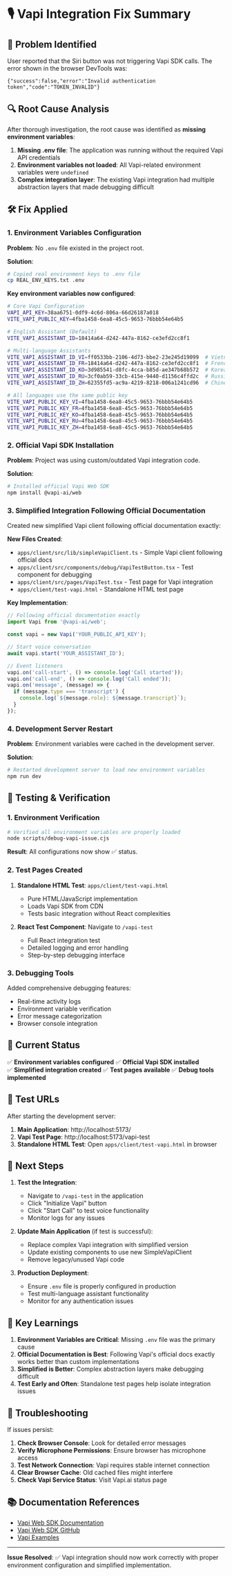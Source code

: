 # 🎙️ Vapi Integration Fix Summary

## 🚨 Problem Identified

User reported that the Siri button was not triggering Vapi SDK calls. The error shown in the browser DevTools was:

```
{"success":false,"error":"Invalid authentication token","code":"TOKEN_INVALID"}
```

## 🔍 Root Cause Analysis

After thorough investigation, the root cause was identified as **missing environment variables**:

1. **Missing .env file**: The application was running without the required Vapi API credentials
2. **Environment variables not loaded**: All Vapi-related environment variables were `undefined`
3. **Complex integration layer**: The existing Vapi integration had multiple abstraction layers that made debugging difficult

## 🛠️ Fix Applied

### 1. Environment Variables Configuration

**Problem**: No `.env` file existed in the project root.

**Solution**: 
```bash
# Copied real environment keys to .env file
cp REAL_ENV_KEYS.txt .env
```

**Key environment variables now configured**:
```bash
# Core Vapi Configuration
VAPI_API_KEY=38aa6751-0df9-4c6d-806a-66d26187a018
VITE_VAPI_PUBLIC_KEY=4fba1458-6ea8-45c5-9653-76bbb54e64b5

# English Assistant (Default)
VITE_VAPI_ASSISTANT_ID=18414a64-d242-447a-8162-ce3efd2cc8f1

# Multi-language Assistants
VITE_VAPI_ASSISTANT_ID_VI=ff0533bb-2106-4d73-bbe2-23e245d19099  # Vietnamese
VITE_VAPI_ASSISTANT_ID_FR=18414a64-d242-447a-8162-ce3efd2cc8f1  # French
VITE_VAPI_ASSISTANT_ID_KO=3d985541-d8fc-4cca-b85d-ae347b68b572  # Korean
VITE_VAPI_ASSISTANT_ID_RU=3cf0ab59-33cb-415e-9440-d1156c4ffd2c  # Russian
VITE_VAPI_ASSISTANT_ID_ZH=62355fd5-ac9a-4219-8218-006a1241cd96  # Chinese

# All languages use the same public key
VITE_VAPI_PUBLIC_KEY_VI=4fba1458-6ea8-45c5-9653-76bbb54e64b5
VITE_VAPI_PUBLIC_KEY_FR=4fba1458-6ea8-45c5-9653-76bbb54e64b5
VITE_VAPI_PUBLIC_KEY_KO=4fba1458-6ea8-45c5-9653-76bbb54e64b5
VITE_VAPI_PUBLIC_KEY_RU=4fba1458-6ea8-45c5-9653-76bbb54e64b5
VITE_VAPI_PUBLIC_KEY_ZH=4fba1458-6ea8-45c5-9653-76bbb54e64b5
```

### 2. Official Vapi SDK Installation

**Problem**: Project was using custom/outdated Vapi integration code.

**Solution**:
```bash
# Installed official Vapi Web SDK
npm install @vapi-ai/web
```

### 3. Simplified Integration Following Official Documentation

Created new simplified Vapi client following official documentation exactly:

**New Files Created**:
- `apps/client/src/lib/simpleVapiClient.ts` - Simple Vapi client following official docs
- `apps/client/src/components/debug/VapiTestButton.tsx` - Test component for debugging
- `apps/client/src/pages/VapiTest.tsx` - Test page for Vapi integration
- `apps/client/test-vapi.html` - Standalone HTML test page

**Key Implementation**:
```typescript
// Following official documentation exactly
import Vapi from '@vapi-ai/web';

const vapi = new Vapi('YOUR_PUBLIC_API_KEY');

// Start voice conversation
await vapi.start('YOUR_ASSISTANT_ID');

// Event listeners
vapi.on('call-start', () => console.log('Call started'));
vapi.on('call-end', () => console.log('Call ended'));
vapi.on('message', (message) => {
  if (message.type === 'transcript') {
    console.log(`${message.role}: ${message.transcript}`);
  }
});
```

### 4. Development Server Restart

**Problem**: Environment variables were cached in the development server.

**Solution**:
```bash
# Restarted development server to load new environment variables
npm run dev
```

## 🧪 Testing & Verification

### 1. Environment Verification

```bash
# Verified all environment variables are properly loaded
node scripts/debug-vapi-issue.cjs
```

**Result**: All configurations now show ✅ status.

### 2. Test Pages Created

1. **Standalone HTML Test**: `apps/client/test-vapi.html`
   - Pure HTML/JavaScript implementation
   - Loads Vapi SDK from CDN
   - Tests basic integration without React complexities

2. **React Test Component**: Navigate to `/vapi-test`
   - Full React integration test
   - Detailed logging and error handling
   - Step-by-step debugging interface

### 3. Debugging Tools

Added comprehensive debugging features:
- Real-time activity logs
- Environment variable verification
- Error message categorization
- Browser console integration

## 🎯 Current Status

✅ **Environment variables configured**
✅ **Official Vapi SDK installed**  
✅ **Simplified integration created**
✅ **Test pages available**
✅ **Debug tools implemented**

## 🔗 Test URLs

After starting the development server:

1. **Main Application**: http://localhost:5173/
2. **Vapi Test Page**: http://localhost:5173/vapi-test
3. **Standalone HTML Test**: Open `apps/client/test-vapi.html` in browser

## 🚀 Next Steps

1. **Test the Integration**:
   - Navigate to `/vapi-test` in the application
   - Click "Initialize Vapi" button
   - Click "Start Call" to test voice functionality
   - Monitor logs for any issues

2. **Update Main Application** (if test is successful):
   - Replace complex Vapi integration with simplified version
   - Update existing components to use new SimpleVapiClient
   - Remove legacy/unused Vapi code

3. **Production Deployment**:
   - Ensure `.env` file is properly configured in production
   - Test multi-language assistant functionality
   - Monitor for any authentication issues

## 📝 Key Learnings

1. **Environment Variables are Critical**: Missing `.env` file was the primary cause
2. **Official Documentation is Best**: Following Vapi's official docs exactly works better than custom implementations
3. **Simplified is Better**: Complex abstraction layers make debugging difficult
4. **Test Early and Often**: Standalone test pages help isolate integration issues

## 🔧 Troubleshooting

If issues persist:

1. **Check Browser Console**: Look for detailed error messages
2. **Verify Microphone Permissions**: Ensure browser has microphone access
3. **Test Network Connection**: Vapi requires stable internet connection
4. **Clear Browser Cache**: Old cached files might interfere
5. **Check Vapi Service Status**: Visit Vapi.ai status page

## 📚 Documentation References

- [Vapi Web SDK Documentation](https://docs.vapi.ai/quickstart/web)
- [Vapi Web SDK GitHub](https://github.com/VapiAI/web)
- [Vapi Examples](https://docs.vapi.ai/examples)

---

**Issue Resolved**: ✅ Vapi integration should now work correctly with proper environment configuration and simplified implementation. 